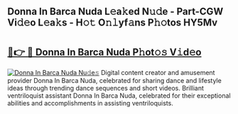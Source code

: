 ## Donna In Barca Nuda L𝚎a𝚔ed N𝚞𝚍e - Part-CGW Vi𝚍𝚎o L𝚎a𝚔s - H𝚘𝚝 O𝚗𝚕yf𝚊ns P𝚑𝚘tos HY5Mv

# <h2><a href="http://kfctvim.oniu.top/?m=Donna+In+Barca+Nuda">🔗👉 🔴 Donna In Barca Nuda P𝚑ot𝚘𝚜 V𝚒d𝚎o</a></h2>

[![Donna In Barca Nuda Nu𝚍e𝚜](https://i.imgur.com/0qMVB7G.gif)](http://kfctvim.oniu.top/?m=Donna+In+Barca+Nuda)
Digital content creator and amusement provider Donna In Barca Nuda, celebrated for sharing dance and lifestyle ideas through trending dance sequences and short videos. Brilliant ventriloquist assistant Donna In Barca Nuda, celebrated for their exceptional abilities and accomplishments in assisting ventriloquists.  
